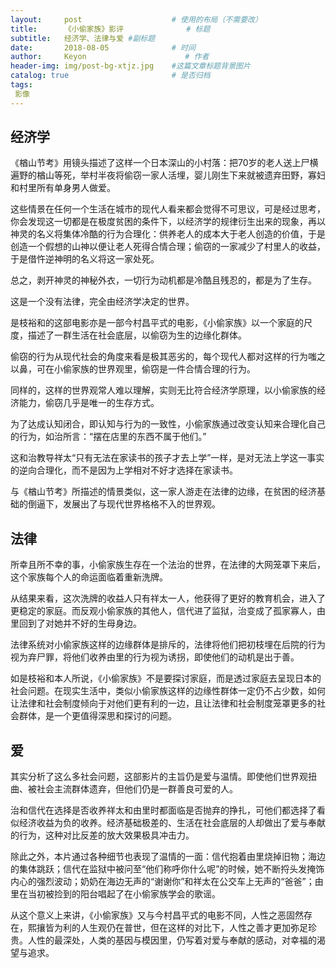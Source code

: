 ```yaml
---
layout:     post                    # 使用的布局（不需要改）
title:      《小偷家族》影评              # 标题 
subtitle:   经济学、法律与爱 #副标题
date:       2018-08-05              # 时间
author:     Keyon                      # 作者
header-img: img/post-bg-xtjz.jpg    #这篇文章标题背景图片
catalog: true                       # 是否归档
tags:
 影像
---
```


## 经济学
《楢山节考》用镜头描述了这样一个日本深山的小村落：把70岁的老人送上尸横遍野的楢山等死，举村半夜将偷窃一家人活埋，婴儿刚生下来就被遗弃田野，寡妇和村里所有单身男人做爱。

这些情景在任何一个生活在城市的现代人看来都会觉得不可思议，可是经过思考，你会发现这一切都是在极度贫困的条件下，以经济学的规律衍生出来的现象，再以神灵的名义将集体冷酷的行为合理化：供养老人的成本大于老人创造的价值，于是创造一个假想的山神以便让老人死得合情合理；偷窃的一家减少了村里人的收益，于是借忤逆神明的名义将这一家处死。

总之，剥开神灵的神秘外衣，一切行为动机都是冷酷且残忍的，都是为了生存。

这是一个没有法律，完全由经济学决定的世界。

是枝裕和的这部电影亦是一部今村昌平式的电影，《小偷家族》以一个家庭的尺度，描述了一群生活在社会底层，以偷窃为生的边缘化群体。

偷窃的行为从现代社会的角度来看是极其恶劣的，每个现代人都对这样的行为嗤之以鼻，可在小偷家族的世界观里，偷窃是一件合情合理的行为。

同样的，这样的世界观常人难以理解，实则无比符合经济学原理，以小偷家族的经济能力，偷窃几乎是唯一的生存方式。

为了达成认知闭合，即认知与行为的一致性，小偷家族通过改变认知来合理化自己的行为，如治所言：“摆在店里的东西不属于他们。”

这和治教导祥太“只有无法在家读书的孩子才去上学”一样，是对无法上学这一事实的逆向合理化，而不是因为上学相对不好才选择在家读书。

与《楢山节考》所描述的情景类似，这一家人游走在法律的边缘，在贫困的经济基础的倒逼下，发展出了与现代世界格格不入的世界观。

## 法律
所幸且所不幸的事，小偷家族生存在一个法治的世界，在法律的大网笼罩下来后，这个家族每个人的命运面临着重新洗牌。

从结果来看，这次洗牌的收益人只有祥太一人，他获得了更好的教育机会，进入了更稳定的家庭。而反观小偷家族的其他人，信代进了监狱，治变成了孤家寡人，由里回到了对她并不好的生母身边。

法律系统对小偷家族这样的边缘群体是排斥的，法律将他们把初枝埋在后院的行为视为弃尸罪，将他们收养由里的行为视为诱拐，即使他们的动机是出于善。

如是枝裕和本人所说，《小偷家族》不是要探讨家庭，而是透过家庭去呈现日本的社会问题。在现实生活中，类似小偷家族这样的边缘性群体一定仍不占少数，如何让法律和社会制度倾向于对他们更有利的一边，且让法律和社会制度笼罩更多的社会群体，是一个更值得深思和探讨的问题。

## 爱
其实分析了这么多社会问题，这部影片的主旨仍是爱与温情。即使他们世界观扭曲、被社会主流群体遗弃，但他们仍是一群善良可爱的人。

治和信代在选择是否收养祥太和由里时都面临是否抛弃的挣扎，可他们都选择了看似经济收益为负的收养。经济基础极差的、生活在社会底层的人却做出了爱与奉献的行为，这种对比反差的放大效果极具冲击力。

除此之外，本片通过各种细节也表现了温情的一面：信代抱着由里烧掉旧物；海边的集体跳跃；信代在监狱中被问至“他们称呼你什么呢”的时候，她不断捋头发掩饰内心的强烈波动；奶奶在海边无声的“谢谢你”和祥太在公交车上无声的“爸爸”；由里在当初被捡到的阳台唱起了在小偷家族学会的歌谣。

从这个意义上来讲，《小偷家族》又与今村昌平式的电影不同，人性之恶固然存在，熙攘皆为利的人生观仍在普世，但在这样的对比下，人性之善才更加弥足珍贵。人性的最深处，人类的基因与模因里，仍写着对爱与奉献的感动，对幸福的渴望与追求。
